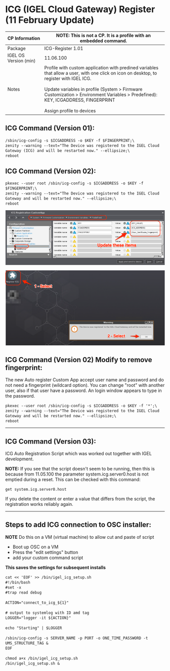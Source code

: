 # ICG (IGEL Cloud Gateway) Register (11 February Update)

|  CP Information | **NOTE:** This is not a CP. It is a profile with an embedded command.            |
|--------------------|------------|
| Package | ICG-Register 1.01 |
| IGEL OS Version (min) | 11.06.100 |
| Notes | Profile with custom application with predined variables that allow a user, with one click on icon on desktop, to register with IGEL ICG.  <br /><br /> Update variables in profile (System > Firmware Customization > Environment Variables > Predefined):  KEY, ICGADDRESS, FINGERPRINT <br /><br /> Assign profile to devices |

## ICG Command (Version 01):
```{icg command}
/sbin/icg-config -s $ICGADDRESS -o $KEY -f $FINGERPRINT;\
zenity --warning --text="The Device was registered to the IGEL Cloud Gateway (ICG) and will be restarted now." --ellipsize;\
reboot
  ```

## ICG Command (Version 02):
```{icg command}
pkexec --user root /sbin/icg-config -s $ICGADDRESS -o $KEY -f $FINGERPRINT;\
zenity --warning --text="The Device was registered to the IGEL Cloud Gateway and will be restarted now." --ellipsize;\
reboot
  ```

![ICG Variables](images/icg_variables.png)

![ICG Register Custom App](images/icg_register_custom_app.png)

## ICG Command (Version 02) Modify to remove fingerprint:

The new Auto register Custom App accept user name and password and do not need a fingerprint (wildcard option). You can change "root" with another user, also if that user have a password. An login window appears to type in the password.

```{icg command}
pkexec --user root /sbin/icg-config -s $ICGADDRESS -o $KEY -f '*';\
zenity --warning --text="The Device was registered to the IGEL Cloud Gateway and will be restarted now." --ellipsize;\
reboot
  ```

------

## ICG Command (Version 03):

ICG Auto Registration Script which was worked out together with IGEL development.

**NOTE:** If you see that the script doesn't seem to be running, then this is because from 11.05.100 the parameter system.icg.server0.host is not emptied during a reset. This can be checked with this command:

 ```
get system.icg.server0.host
  ```

If you delete the content or enter a value that differs from the script, the registration works reliably again.

------

## Steps to add ICG connection to OSC installer:

**NOTE** Do this on a VM (virtual machine) to allow cut and paste of script

- Boot up OSC on a VM
- Press the "edit settings" button
- add your custom command script

**This saves the settings for subsequent installs**

```
cat << 'EOF' >> /bin/igel_icg_setup.sh
#!/bin/bash
#set -x
#trap read debug

ACTION="connect_to_icg_${1}"

# output to systemlog with ID amd tag
LOGGER="logger -it ${ACTION}"

echo "Starting" | $LOGGER

/sbin/icg-config -s SERVER_NAME -p PORT -o ONE_TIME_PASSWORD -t UMS_STRUCTURE_TAG &
EOF

chmod a+x /bin/igel_icg_setup.sh
/bin/igel_icg_setup.sh &
  ```
